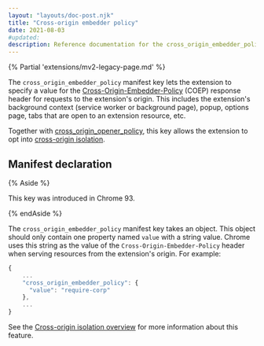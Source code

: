 ```yaml
---
layout: "layouts/doc-post.njk"
title: "Cross-origin embedder policy"
date: 2021-08-03
#updated:
description: Reference documentation for the cross_origin_embedder_policy property of manifest.json.
---
```


{% Partial 'extensions/mv2-legacy-page.md' %}

The `cross_origin_embedder_policy` manifest key lets the extension to specify a value for the
[Cross-Origin-Embedder-Policy][mdn-coep] (COEP) response header for requests to the extension's
origin.  This includes the extension's background context (service worker or background page),
popup, options page, tabs that are open to an extension resource, etc.

Together with [cross_origin_opener_policy][doc-coop], this key allows the extension to opt into
[cross-origin isolation][doc-coi].

## Manifest declaration

{% Aside %}

This key was introduced in Chrome 93.

{% endAside %}

The `cross_origin_embedder_policy` manifest key takes an object. This object should only contain one
property named `value` with a string value. Chrome uses this string as the value of the
`Cross-Origin-Embedder-Policy` header when serving resources from the extension's origin. For
example:

```js
{
    ...
    "cross_origin_embedder_policy": {
      "value": "require-corp"
    },
    ...
}
```

See the [Cross-origin isolation overview][doc-coi] for more information about this feature.

[doc-coi]: /docs/extensions/mv2/cross-origin-isolation/
[doc-coop]: /docs/extensions/mv2/manifest/cross_origin_opener_policy/
[mdn-coep]: https://developer.mozilla.org/docs/Web/HTTP/Headers/Cross-Origin-Embedder-Policy
